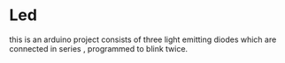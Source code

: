 # Led
this is an arduino project consists of three light emitting diodes which are connected in series , programmed to blink twice.

